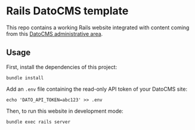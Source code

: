 # Rails DatoCMS template

This repo contains a working Rails website integrated with content coming from this [DatoCMS administrative area](https://dashboard.datocms.com/projects/new-from-template?repo=datocms/rails-demo).

## Usage

First, install the dependencies of this project:

```
bundle install
```

Add an `.env` file containing the read-only API token of your DatoCMS site:

```
echo 'DATO_API_TOKEN=abc123' >> .env
```

Then, to run this website in development mode:

```
bundle exec rails server
```
